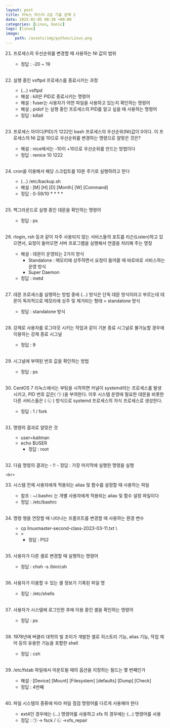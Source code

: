 ```yaml
---
layout: post
title: 리눅스 마스터 2급 기출 문제 2 
date: 2025-02-05 08:30 +09:00
categories: [Linux, basic]
tags: [linux]
image:
    path: /assets/img/python/Linux.png
---
```


21. 프로세스의 우선순위를 변경할 때 사용하는 NI 값의 범위
    - 정답 : -20 ~ 19

    <br>
22. 실행 중인 vsftpd 프로세스를 종료시키는 과정
    - (…) vsftpd
    - 해설 : kill은 PID로 종료시키는 명령어
    - 해설 : fuser는 사용자가 어떤 파일을 사용하고 있는지 확인하는 명령어
    - 해설 ; pidof 는 실행 중인 프로세스의 PID를 알고 싶을 때 사용하는 명령어
    - 정답 : killall

    <br>
23. 프로세스 아이디(PID)가 1222인 bash 프로세스의 우선순위(NI)값이 0이다. 이 프로세스의 NI 값을 10으로 우선순위를 변경하는 명령으로 알맞은 것은?
    - 해설 : nice에서는 -10이 +10으로 우선순위를 만드는 방법이다
    - 정답 : renice 10 1222

    <br>
24. cron을 이용해서 해당 스크립트를 10분 주기로 실행하려고 한다 
    - (…)  /etc/backup.sh
    - 해설 : [M] [H] [D] [Month] [W] [Command]
    - 정답 : 0-59/10 * * * *

    <br>
25. 백그라운드로 실행 중인 데몬을 확인하는 명령어
    - 정답 : ps

    <br>
26. rlogin, rsh 등과 같이 자주 사용되지 않는 서비스들의 포트를 리슨(Listen)하고 있으면서, 요청이 들어오면 서버 프로그램을 실행해서 연결을 처리해 주는 명칭
    - 해설 : 데몬이 운영되는 2가지 방식
        - Standalone : 메모리에 상주하면서 요청이 들어올 때 바로바로 서비스하는 운영 방식
        - Super Daemon
    - 정답 : inetd

    <br>
27. 데몬 프로세스를 실행하는 방법 중에 (…) 방식은 단독 데몬 방식이라고 부르는데 데몬이 독자적으로 메모리에 상주 및 제거되는 형태 = standalone 방식
    - 정답 : standalone 방식

    <br>
28. 강제로 사용자를 로그아웃 시키는 작업과 같이 기본 종료 시그널로 불가능할 경우에 이용하는 강제 종료 시그널
    - 정답 : 9

    <br>
29. 시그널에 부여된 번호 값을 확인하는 방법
    - 정답 : ps

    <br>
30. CentOS 7 리눅스에서는 부팅을 시작하면 커널이 systemd라는 프로세스를 발생시키고, PID 번호 값은( ㉠ )을 부여한다. 이후 시스템 운영에 필요한 데몬을 비롯한 다른 서비스들은 ( ㉡ ) 방식으로 systemd 프로세스의 자식 프로세스로 생성한다.
    - 정답 : 1 / fork

    <br>
31. 명령의 결과로 알맞은 것
    - user=kaitman
    - echo $USER
        - 정답 : root

    <br>
32.  다음 명령의 결과는 
    - !!
    - 정답 : 가장 마지막에 실행한 명령을 실행

    <br>
33. 시스템 전체 사용자에게 적용되는 alias 및 함수를 설정할 때 사용하는 파일
    - 참조 : ~/.bashrc 는 개별 사용자에게 적용되는 alias 및 함수 설정 파일이다
    - 정답 : /etc/bashrc

    <br>
34. 명령 행을 연장할 때 나타나는 프롬프트를 변경할 때 사용하는 환경 변수
    - cp linuxmaster-second-class-2023-03-11.txt \
    - \>
        - 정답 : PS2

    <br>
35. 사용자가 다른 셸로 변경할 때 실행하는 명령어
    - 정답 : chsh -s /bin/csh

    <br>
36. 사용자가 이용할 수 있는 셸 정보가 기록된 파일 명
    - 정답 : /etc/shells

    <br>
37. 사용자가 시스템에 로그인한 후에 이용 중인 셸을 확인하는 명령어
    - 정답 : ps

    <br>
38. 1978년에 버클리 대학의 빌 조이가 개발한 셸로 히스토리 기능, alias 기능, 작업 제어 등의 유용한 기능을 포함한 shell
    - 정답 : csh

    <br>
39. /etc/fstab 파일에서 마운트될 때의 옵션을 지정하는 필드는 몇 번째인가
    - 해설 : [Device] [Mount] [Filesystem] [defaults] [Dump] [Check]
    - 정답 : 4번째

    <br>
40. 파일 시스템의 종류에 따라 파일 점검 명령어를 다르게 사용해야 한다
    - ext4인 경우에는 (…) 명령어를 사용하고 xfs 의 경우에는 (…) 명령어를 사용
    - 정답 : ㉠ → fsck / ㉡ →xfs_repair